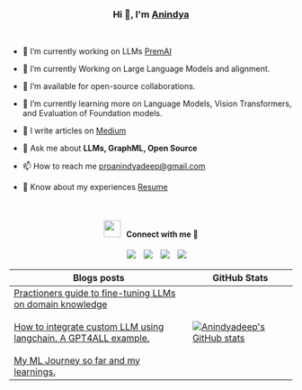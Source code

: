 <h3 align="center">Hi 👋, I'm <a href="https://bento.me/anindyadeep" target="blank">Anindya</a></h1>

<br>



- 🔭 I’m currently working on LLMs <a href="https://www.premai.io" target="blank">PremAI</a>

- 🌱 I’m currently Working on Large Language Models and alignment. 

- 🤝 I’m available for open-source collaborations.

- 🌱 I’m currently learning more on Language Models, Vision Transformers, and Evaluation of Foundation models.

- 📝 I write articles on [Medium](https://cismography.medium.com/)

- 💬 Ask me about **LLMs, GraphML, Open Source**

- 📫 How to reach me proanindyadeep@gmail.com

- 📄 Know about my experiences <a href="https://drive.google.com/file/d/1R2M_QEqXZWhD7X7JyVmSp52N7fTUrz4R/view?usp=sharing" target="blank">Resume</a>
<br/>
<h4 align="center" > <img src="https://media.giphy.com/media/iY8CRBdQXODJSCERIr/giphy.gif" width="30" height="30" style="margin-right: 10px;">Connect with me 🤝 </h3>

<p align="center">

 <div align="center"  class="icons-social" style="margin-left: 10px;">
        <a style="margin-left: 10px;"  target="_blank" href="https://www.linkedin.com/in/anindyadeep-sannigrahi-38683b1b6/">
			<img src="https://img.icons8.com/doodle/40/000000/linkedin--v2.png"></a>
        <a style="margin-left: 10px;" target="_blank" href="https://github.com/Anindyadeep">
		<img src="https://img.icons8.com/doodle/40/000000/github--v1.png"></a>
		<a style="margin-left: 10px;" target="_blank" href="https://twitter.com/AnindyadeepS">
			<img src="https://img.icons8.com/doodle/1x/twitter-squared--v2.png" ></a>
		<a style="margin-left: 10px;" target="_blank" href="https://youtube.com/@codewithyouml8994">
				<img src="https://img.icons8.com/doodle/1x/youtube--v2.png" ></a>
      </div>

</p>


| Blogs posts                                                                                                                                                                                                                                                                                  | GitHub Stats                                                                                     |
| -------------------------------------------------------------------------------------------------------------------------------------------------------------------------------------------------------------------------------------------------------------------------------------------- | ------------------------------------------------------------------------------------------------ |
| [Practioners guide to fine-tuning LLMs on domain knowledge](https://cismography.medium.com/practitioners-guide-to-fine-tune-llms-for-domain-specific-use-case-part-1-4561714d874f?source=user_profile---------1----------------------------) <br><br> [How to integrate custom LLM using langchain. A GPT4ALL example.](https://cismography.medium.com/how-to-integrate-custom-llm-using-langchain-a-gpt4all-example-cfcb6d26fc3?source=user_profile---------5----------------------------) <br><br> [My ML Journey so far and my learnings.](https://cismography.medium.com/probability-for-machine-learning-2-basics-part-2-5cab5160f0aa?source=user_profile---------7----------------------------) | [![Anindyadeep's GitHub stats](https://github-readme-stats.vercel.app/api?username=Anindyadeep)](https://github.com/Anindyadeep/github-readme-stats) |



